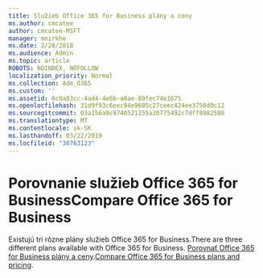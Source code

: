 ```yaml
---
title: Služieb Office 365 for Business plány a ceny
ms.author: cmcatee
author: cmcatee-MSFT
manager: mnirkhe
ms.date: 2/28/2018
ms.audience: Admin
ms.topic: article
ROBOTS: NOINDEX, NOFOLLOW
localization_priority: Normal
ms.collection: Adm_O365
ms.custom: ''
ms.assetid: 6c0a83cc-4ad4-4e6b-a8ae-89fec74e1675
ms.openlocfilehash: 31d9f93c6eec94e9685c27ceec424ee3750d0c12
ms.sourcegitcommit: 03a156a9c9740521155a30775492c7dff0982588
ms.translationtype: MT
ms.contentlocale: sk-SK
ms.lasthandoff: 03/22/2019
ms.locfileid: "30763123"
---
```

# <a name="compare-office-365-for-business"></a><span data-ttu-id="c61b3-102">Porovnanie služieb Office 365 for Business</span><span class="sxs-lookup"><span data-stu-id="c61b3-102">Compare Office 365 for Business</span></span>

<span data-ttu-id="c61b3-103">Existujú tri rôzne plány služieb Office 365 for Business.</span><span class="sxs-lookup"><span data-stu-id="c61b3-103">There are three different plans available with Office 365 for Business.</span></span> <span data-ttu-id="c61b3-104">[Porovnať Office 365 for Business plány a ceny](https://products.office.com/compare-all-microsoft-office-products?tab=2).</span><span class="sxs-lookup"><span data-stu-id="c61b3-104">[Compare Office 365 for Business plans and pricing](https://products.office.com/compare-all-microsoft-office-products?tab=2).</span></span>
  

